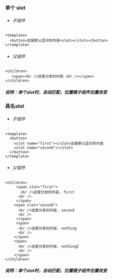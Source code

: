 ### 单个 slot

* ###### 子组件

```
<template>
  <button>这是默认显示的内容<slot></slot></button>
</template>
```

* ###### 父组件

```
<children>
   <span><br />这是分发的内容 <br /></span>
</children>
```

##### 说明：单个slot时，自动匹配，位置随子组件位置改变



### **具名slot**

* ###### 子组件

```
<template>
  <button>
    <slot name="first"></slot>这是默认显示的内容
    <slot name="second"></slot>
  </button>
</template>

```

* ###### 父组件

```
<children>
     <span slot="first">
       <br />这是分发的内容, first
      <br />
     </span>
    <span slot="second">
      <br />这是分发的内容, second
      <br />
     </span>
     <span>
      <br />这是分发的内容, nothing
      <br />
    </span>
    <span>
      <br />这是分发的内容, nothing2
      <br />
    </span>
</children>
```

##### 说明：单个slot时，自动匹配，位置随子组件位置改变



